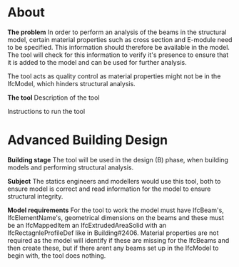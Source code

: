 # **About**
 **The problem**
 In order to perform an analysis of the beams in the structural model, certain material properties such as cross section and E-module need to be specified. This information should therefore be available in the model. The tool will check for this information to verify it's presence to ensure that it is added to the model and can be used for further analysis.

 The tool acts as quality control as material properties might not be in the IfcModel, which hinders structural analysis.


 **The tool**
 Description of the tool
 
 Instructions to run the tool

# **Advanced Building Design**
 **Building stage**
 The tool will be used in the design (B) phase, when building models and performing structural analysis.

 **Subject**
 The statics engineers and modellers would use this tool, both to ensure model is correct and read information for the model to ensure structural integrity.

 **Model requirements**
 For the tool to work the model must have IfcBeam's, IfcElementName's, geometrical dimensions on the beams and these must be an IfcMappedItem an IfcExtrudedAreaSolid with an IfcRectagnleProfileDef like in Building#2406. Material properties are not required as the model will identify if these are missing for the IfcBeams and then create these, but if there arent any beams set up in the IfcModel to begin with, the tool does nothing.